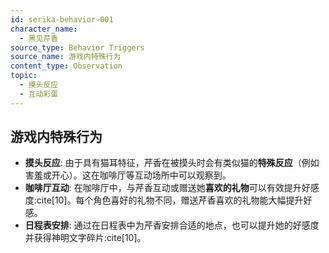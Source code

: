 ```yaml
---
id: serika-behavior-001
character_name:
  - 黑见芹香
source_type: Behavior Triggers
source_name: 游戏内特殊行为
content_type: Observation
topic:
  - 摸头反应
  - 互动彩蛋
---
```

## 游戏内特殊行为
*   **摸头反应**: 由于具有猫耳特征，芹香在被摸头时会有类似猫的**特殊反应**（例如害羞或开心）。这在咖啡厅等互动场所中可以观察到。
*   **咖啡厅互动**: 在咖啡厅中，与芹香互动或赠送她**喜欢的礼物**可以有效提升好感度:cite[10]。每个角色喜好的礼物不同，赠送芹香喜欢的礼物能大幅提升好感。
*   **日程表安排**: 通过在日程表中为芹香安排合适的地点，也可以提升她的好感度并获得神明文字碎片:cite[10]。